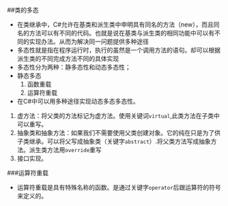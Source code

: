 ##类的多态
 - 在类继承中，C#允许在基类和派生类中申明具有同名的方法（new），而且同名的方法可以有不同的代码。也就是说在基类与派生类的相同功能中可以有不同的实现办法。从而为解决同一问题提供多种途径
 - 多态性就是指在程序运行时，执行的虽然是一个调用方法的语句。却可以根据派生类的不同完成方法不同的具体实现
 - 多态性分为两种：静多态性和动态多态性；
  - 静态多态
    1. 函数重载
    2. 运算符重载
 - 在C#中可以用多种途径实现动态多态多态性。
  1. 虚方法：将父类的方法标记为虚方法。使用关键词`virtual`,此类方法在子类中可以重写。
  2. 抽象类和抽象方法：如果我们不需要使用父类创建对象。它的纯在只是为了供子类继承。可以将父写成抽象类（关键字`abstract`）.将父类方法写成抽象方法。派生类方法用`override`重写
  3. 接口实现。
  
  ###运算符重载
 - 运算符重载是具有特殊名称的函数。是通过关键字`operator`后跟运算符的符号来定义的。
